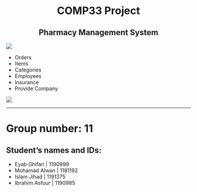  <H1 align="center" > <strong> COMP33 Project </strong> </H1>

 <H2 align="center" > <strong>Pharmacy Management System </strong> </H2>
 
 ![](https://github.com/MohamadAlwan/COMP333_Project_Pharmacy/blob/main/Pharmacy_Final_Vresion/pharmacy/ui.jpg)
 
 *  Orders
 *  Items
 *  Categories
 *  Employees
 *  Insurance
 *  Provide Company 
 
 ![]( https://github.com/MohamadAlwan/COMP333_Project_Pharmacy/blob/main/Pharmacy_Final_Vresion/pharmacy/first.png)
 
 

***

# Group number: 11

## Student’s names and IDs:

* Eyab Ghifari          | 1190999
* Mohamad Alwan    | 1181192
* Islam Jihad           | 1191375
* Ibrahim Asfour      | 1190985
 
